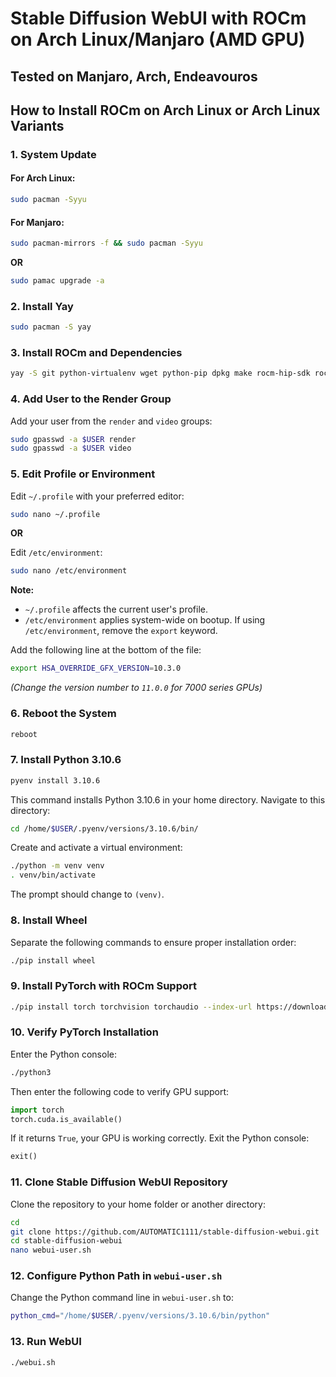 # Stable Diffusion WebUI with ROCm on Arch Linux/Manjaro (AMD GPU)

## Tested on Manjaro, Arch, Endeavouros

## How to Install ROCm on Arch Linux or Arch Linux Variants

### 1. System Update

#### For Arch Linux:
```bash
sudo pacman -Syyu
```

#### For Manjaro:
```bash
sudo pacman-mirrors -f && sudo pacman -Syyu
```
**OR**
```bash
sudo pamac upgrade -a
```

### 2. Install Yay
```bash
sudo pacman -S yay
```

### 3. Install ROCm and Dependencies
```bash
yay -S git python-virtualenv wget python-pip dpkg make rocm-hip-sdk rocm-opencl-sdk gperftools bc pyenv
```

### 4. Add User to the Render Group
Add your user from the `render` and `video` groups:
```bash
sudo gpasswd -a $USER render
sudo gpasswd -a $USER video
```

### 5. Edit Profile or Environment

Edit `~/.profile` with your preferred editor:
```bash
sudo nano ~/.profile
```
**OR**

Edit `/etc/environment`:
```bash
sudo nano /etc/environment
```

**Note:**  
- `~/.profile` affects the current user's profile.
- `/etc/environment` applies system-wide on bootup. If using `/etc/environment`, remove the `export` keyword.

Add the following line at the bottom of the file:
```bash
export HSA_OVERRIDE_GFX_VERSION=10.3.0
```
*(Change the version number to `11.0.0` for 7000 series GPUs)*

### 6. Reboot the System
```bash
reboot
```

### 7. Install Python 3.10.6
```bash
pyenv install 3.10.6
```

This command installs Python 3.10.6 in your home directory. Navigate to this directory:
```bash
cd /home/$USER/.pyenv/versions/3.10.6/bin/
```

Create and activate a virtual environment:
```bash
./python -m venv venv
. venv/bin/activate
```

The prompt should change to `(venv)`.

### 8. Install Wheel
Separate the following commands to ensure proper installation order:
```bash
./pip install wheel
```

### 9. Install PyTorch with ROCm Support
```bash
./pip install torch torchvision torchaudio --index-url https://download.pytorch.org/whl/rocm5.7
```

### 10. Verify PyTorch Installation
Enter the Python console:
```bash
./python3
```

Then enter the following code to verify GPU support:
```python
import torch
torch.cuda.is_available()
```

If it returns `True`, your GPU is working correctly. Exit the Python console:
```python
exit()
```

### 11. Clone Stable Diffusion WebUI Repository

Clone the repository to your home folder or another directory:
```bash
cd
git clone https://github.com/AUTOMATIC1111/stable-diffusion-webui.git
cd stable-diffusion-webui
nano webui-user.sh
```

### 12. Configure Python Path in `webui-user.sh`

Change the Python command line in `webui-user.sh` to:
```bash
python_cmd="/home/$USER/.pyenv/versions/3.10.6/bin/python"
```

### 13. Run WebUI
```bash
./webui.sh
```

